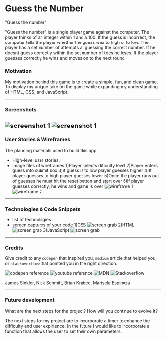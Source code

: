 # Guess the Number
"Guess the number"

 "Guess the number" is a single player game against the computer. The player thinks of an integer within 1 and a 100. If the guess is incorrect, the computer tells the player whether the guess was to high or to low. The player has a set number of attempts at guessing the correct number. If he doesnt guess correctly within the set number of tries he loses. If the player guesses correctly he wins and moves on to the next round.



### Motivation
My motivation behind this game is to create a simple, fun, and clean game. To display my unique take on the game while expanding my understanding of HTML, CSS, and JavaScript.


---
### Screenshots
![screenshot 1](./imagesFolder/scrnShot1.png)
![screenshot 1](./imagesFolder/scrnShot2.png)
---
### User Stories & Wireframes
The planning materials used to build this app.
* High-level user stories.
* image files of wireframes
1)Player selects dificulty level
2)Player enters guess into submit box
3)if guess is to low player guesses higher
4)If player guesses to high player guesses lower
5)Once the player runs out of guesses he must hit the reset button and start over
6)If player guesses correctly, he wins and game is over
![wireframe 1](./imagesFolder/thumbnail_processed.jpg)
![wireframe 2](./imagesFolder/wireframe.jpg)

---
### Technologies & Code Snippets
* list of technologies
* screen captures of your code
1)CSS
![screen grab](./imagesFolder/css.jpg)
2)HTML
![screen grab](./imagesFolder/HTML.jpg)
3)JavaScript
![screen grab](./imagesFolder/javaScrpt.jpg)
---
### Credits
Give credit to any `codepen` that inspired you, `medium` article that helped you, or `stackoverflow` that pointed you in the right direction.

![codepen reference](https://codepen.io/deejay/pen/VdZKpJ)
![youtube reference](https://www.youtube.com/watch?v=2cQUkYU8AmI&t=534s)
![MDN](https://developer.mozilla.org/en-US/docs/Web/JavaScript/Reference/Global_Objects/Math/random)
![Stackoverflow](https://stackoverflow.com/questions/19689840/how-to-make-button-disappear-on-click-and-show-another-button)

James Sinkler,
Nick Schmitt,
Brian Krabec,
Marisela Espinoza

---

### Future development
What are the next steps for the project? How will you continue to evolve it?

The next steps for my project are to incorporate a timer to enhance the difficulty and user expirience. In the future I would like to incorporate a function that allows the user to set their own parameters.



